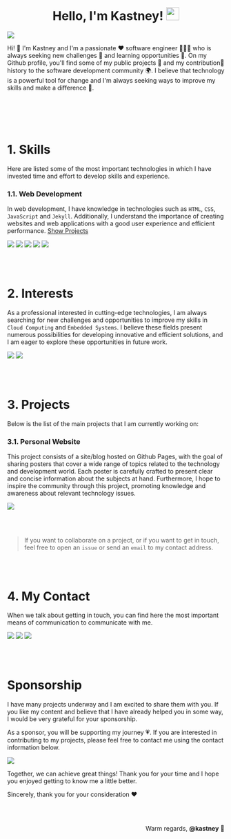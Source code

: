 <!-- Title -->
<h1 align="center">
    <b>
        Hello, I'm Kastney!
        <picture>
            <img src="https://media.giphy.com/media/hvRJCLFzcasrR4ia7z/giphy.gif" width="30">
        </picture>
    </b>
</h1>

<!-- Console Animation -->
<p>
  <picture>
    <img src="https://readme-typing-svg.herokuapp.com?center=false&height=35&duration=7000&lines=🧑🏻‍💻+I'm+a+Software+Engineer;📋+I'm+a+Content+Creator;☁️+I'm+Studying+Cloud+Computing;🪐+I'm+an+Astronomy+Enthusiast;🐶😸+I'm+a+Dog+and+Cat+Lover;🕹️+I'm+a+Game+Enthusiast;🏎️+I'm+a+Formula+One+Fan;🎸+I'm+a+Music+Lover">
  </picture>
</p>

<!-- Indroduction Text -->
Hi! 👋 I'm Kastney and I'm a passionate ❤️ software engineer 👨🏽‍🔬 who is always seeking new challenges 🎯 and learning opportunities 🌱. On my Github profile, you'll find some of my public projects 🚧 and my contribution🔗 history to the software development community 🌍. I believe that technology is a powerful tool for change and I'm always seeking ways to improve my skills and make a difference 🙂.

<div>
    <!-- Github Stats -->
    <picture>
        <source
            srcset="https://github-readme-stats.vercel.app/api?username=kastney&show_icons=true&theme=dark&count_private=true&hide_border=true&custom_title=Kastney's%20GitHub%20Stats&bg_color=00000000"
            media="(prefers-color-scheme: dark)"/>
        <source
            srcset="https://github-readme-stats.vercel.app/api?username=kastney&show_icons=true&count_private=true&hide_border=true&custom_title=Kastney's%20GitHub%20Stats&bg_color=00000000"
            media="(prefers-color-scheme: light), (prefers-color-scheme: no-preference)"/>
        <img/>
    </picture>
    <!-- Github Top Languages -->
    <picture>
        <source
            srcset="https://github-readme-stats.vercel.app/api/top-langs/?username=kastney&layout=compact&theme=dark&hide_border=true&langs_count=10&bg_color=00000000&exclude_repo=TIMEG"
            media="(prefers-color-scheme: dark)"/>
        <source
            srcset="https://github-readme-stats.vercel.app/api/top-langs/?username=kastney&layout=compact&hide_border=true&langs_count=10&bg_color=00000000&exclude_repo=TIMEG"
            media="(prefers-color-scheme: light), (prefers-color-scheme: no-preference)"/>
        <img />
    </picture>
</div>

<br><br>

# **1. Skills**

Here are listed some of the most important technologies in which I have invested time and effort to develop skills and experience.

### **1.1. Web Development**
In web development, I have knowledge in technologies such as `HTML`, `CSS`, `JavaScript` and `Jekyll`. Additionally, I understand the importance of creating websites and web applications with a good user experience and efficient performance.
[Show Projects](https://github.com/kastney?tab=repositories&q=website&type=&language=&sort=stargazers)

<div>
    <picture><img src="https://img.shields.io/badge/HTML_5-E34F26?logo=html5&logoColor=white&style=for-the-badge"></picture>
    <picture><img src="https://img.shields.io/badge/CSS_3-1572B6?logo=css3&logoColor=white&style=for-the-badge"></picture>
    <picture><img src="https://img.shields.io/badge/JavaScript-F7DF1E?logo=javascript&logoColor=444444&style=for-the-badge"></picture>
    <picture><img src="https://img.shields.io/badge/Ruby-CC342D?logo=ruby&logoColor=white&style=for-the-badge"></picture>
    <picture><img src="https://img.shields.io/badge/Jekyll-CC0000?logo=jekyll&logoColor=white&style=for-the-badge"></picture>
</div>

<br><br>

# **2. Interests**

As a professional interested in cutting-edge technologies, I am always searching for new challenges and opportunities to improve my skills in `Cloud Computing` and `Embedded Systems`. I believe these fields present numerous possibilities for developing innovative and efficient solutions, and I am eager to explore these opportunities in future work.
<div>
    <picture><img src="https://img.shields.io/badge/Azure-0078D4?logo=microsoftazure&logoColor=white&style=for-the-badge"></picture>
    <picture><img src="https://img.shields.io/badge/Arduino-00979D?logo=arduino&logoColor=white&style=for-the-badge"></picture>
</div>

<br><br>

# **3. Projects**

Below is the list of the main projects that I am currently working on:

### **3.1. Personal Website**

This project consists of a site/blog hosted on Github Pages, with the goal of sharing posters that cover a wide range of topics related to the technology and development world. Each poster is carefully crafted to present clear and concise information about the subjects at hand. Furthermore, I hope to inspire the community through this project, promoting knowledge and awareness about relevant technology issues.

<div>
    <a href="https://github.com/kastney/kastney.github.io">
        <picture>
            <source
                srcset="https://github-readme-stats.vercel.app/api/pin?username=kastney&repo=kastney.github.io&theme=dark&bg_color=00000000&hide_border=true&show_owner=false"
                media="(prefers-color-scheme: dark)"/>
            <source
                srcset="https://github-readme-stats.vercel.app/api/pin?username=kastney&repo=kastney.github.io&bg_color=00000000&hide_border=true&show_owner=false"
                media="(prefers-color-scheme: light), (prefers-color-scheme: no-preference)"/>
            <img />
        </picture>
    </a>
</div>

<div>
    <a href="https://kastney.github.io/"><img src="https://img.shields.io/badge/Personal_Website-008cff?&style=for-the-badge"></a>
</div>

<br><br>

> If you want to collaborate on a project, or if you want to get in touch, feel free to open an `issue` or send an `email` to my contact address.

<br><br>

# **4. My Contact**

When we talk about getting in touch, you can find here the most important means of communication to communicate with me.

<div>
    <a href="https://twitter.com/kastney"><img src="https://img.shields.io/badge/Twitter-00acee?logo=twitter&logoColor=white&style=for-the-badge"></a>
    <a href="https://instagram.com/kastney"><img src="https://img.shields.io/badge/Instagram-C13584?logo=instagram&logoColor=white&style=for-the-badge"></a>
    <a href="mailto:kastney@gmail.com"><img src="https://img.shields.io/badge/Gmail-db4a39?logo=gmail&logoColor=white&style=for-the-badge"></a>
</div>

<br><br>

# **Sponsorship**

I have many projects underway and I am excited to share them with you. If you like my content and believe that I have already helped you in some way, I would be very grateful for your sponsorship.

As a sponsor, you will be supporting my journey 💗. If you are interested in contributing to my projects, please feel free to contact me using the contact information below.

<div>
    <a href="https://ko-fi.com/kastney"><img src="https://img.shields.io/badge/Ko_fi-FF5E5B?logo=kofi&logoColor=white&style=for-the-badge"></a>
</div>

Together, we can achieve great things! Thank you for your time and I hope you enjoyed getting to know me a little better.

Sincerely, thank you for your consideration ❤️

<br><br>

<div align="right">
    Warm regards, <b>@kastney</b> 🤝
</div>
